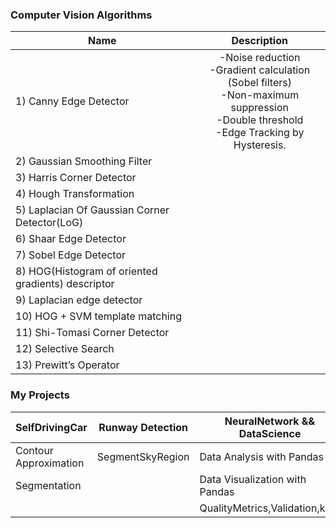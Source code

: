 
### Computer Vision Algorithms

| Name | Description |
|----------------|:-----------------:|
|1) Canny Edge Detector|-Noise reduction<br/>-Gradient calculation (Sobel filters)<br/>-Non-maximum suppression<br/>-Double threshold<br/>-Edge Tracking by  Hysteresis.|
|2) Gaussian Smoothing Filter||
|3) Harris Corner Detector||
|4) Hough Transformation||
|5) Laplacian Of Gaussian Corner Detector(LoG)||
|6) Shaar Edge Detector||
|7) Sobel Edge Detector| |
|8) HOG(Histogram of oriented gradients) descriptor||
|9) Laplacian edge detector||
|10) HOG + SVM template matching||
|11) Shi-Tomasi Corner Detector||
|12) Selective Search||
|13) Prewitt’s Operator||

### My Projects

| SelfDrivingCar | Runway Detection | NeuralNetwork && DataScience 
|----------------|-----------------|-------------------|
|Contour Approximation|SegmentSkyRegion|Data Analysis with Pandas|
|Segmentation||Data Visualization with Pandas|
|||QualityMetrics,Validation,kNN|






